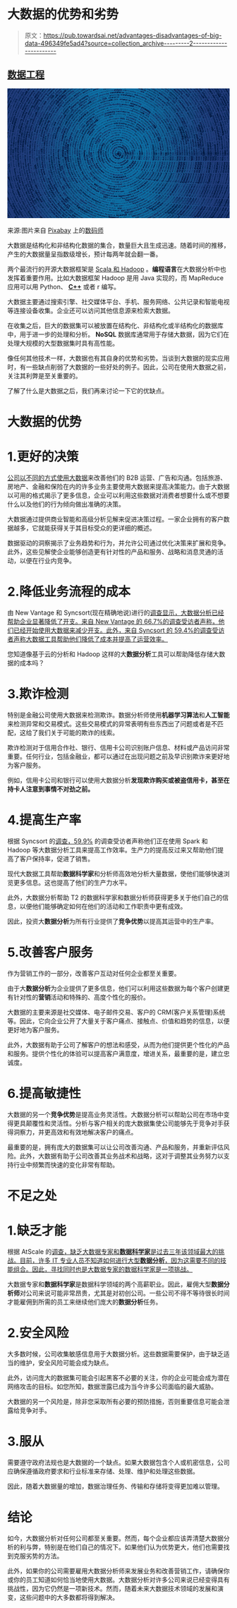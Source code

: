 # 大数据的优势和劣势

> 原文：<https://pub.towardsai.net/advantages-disadvantages-of-big-data-496349fe5ad4?source=collection_archive---------2----------------------->

## [数据工程](https://towardsai.net/p/category/data-engineering)

![](img/1cb5db4ed2bc6384f788bf1aba4db1e2.png)

来源:图片来自 [Pixabay](https://pixabay.com/illustrations/big-data-information-data-3964871/#comments) 上的[数码师](https://pixabay.com/users/thedigitalartist-202249/)

大数据是结构化和非结构化数据的集合，数量巨大且生成迅速。随着时间的推移，产生的大数据量呈指数级增长，预计每两年就会翻一番。

两个最流行的开源大数据框架是 [Scala 和 Hadoop](https://www.kdnuggets.com/2016/03/top-big-data-processing-frameworks.html) 。**编程语言**在大数据分析中也发挥着重要作用。比如大数据框架 Hadoop 是用 Java 实现的，而 MapReduce 应用可以用 Python、 [**C++**](https://gigaom.com/2015/02/18/google-open-sources-a-mapreduce-framework-for-c/) 或者 r 编写。

大数据主要通过搜索引擎、社交媒体平台、手机、服务网络、公共记录和智能电视等连接设备收集。企业还可以访问其他信息源来检索大数据。

在收集之后，巨大的数据集可以被放置在结构化、非结构化或半结构化的数据库中，用于进一步的处理和分析。 **NoSQL** 数据库通常用于存储大数据，因为它们在处理大规模的大型数据集时具有高性能。

像任何其他技术一样，大数据也有其自身的优势和劣势。当谈到大数据的现实应用时，有一些缺点削弱了大数据的一些好处的例子。因此，公司在使用大数据之前，关注其利弊是至关重要的。

了解了什么是大数据之后，我们再来讨论一下它的优缺点。

# 大数据的优势

# 1.更好的决策

[公司以不同的方式使用大数据](https://www.hotelmize.com/blog/3-ways-how-companies-use-big-data/)来改善他们的 B2B 运营、广告和沟通。包括旅游、房地产、金融和保险在内的许多业务主要使用大数据来提高决策能力。由于大数据以可用的格式揭示了更多信息，企业可以利用这些数据对消费者想要什么或不想要什么以及他们的行为倾向做出准确的决策。

大数据通过提供商业智能和高级分析见解来促进决策过程。一家企业拥有的客户数据越多，它就能获得关于其目标受众的更详细的概述。

数据驱动的洞察揭示了业务趋势和行为，并允许公司通过优化决策来扩展和竞争。此外，这些见解使企业能够创造更有针对性的产品和服务、战略和消息灵通的活动，以便在行业内竞争。

# 2.降低业务流程的成本

由 New Vantage 和 Syncsort(现在精确地说)进行的[调查显示，大数据分析已经帮助企业显著降低了开支。来自 New Vantage 的 66.7%的调查受访者声称，他们已经开始使用大数据来减少开支。此外，来自 Syncsort 的 59.4%的调查受访者声称大数据工具帮助他们降低了成本并提高了运营效率。](https://saasscout.com/statistics/big-data-statistics/)

您知道像基于云的分析和 Hadoop 这样的大**数据分析**工具可以帮助降低存储大数据的成本吗？

# 3.欺诈检测

特别是金融公司使用大数据来检测欺诈。数据分析师使用**机器学习算法**和**人工智能**来检测异常和交易模式。这些交易模式的异常表明有些东西出了问题或者是不匹配，这给了我们关于可能的欺诈的线索。

欺诈检测对于信用合作社、银行、信用卡公司识别账户信息、材料或产品访问非常重要。任何行业，包括金融业，都可以通过在出现问题之前及早识别欺诈来更好地为客户服务。

例如，信用卡公司和银行可以使用大数据分析**发现欺诈购买或被盗信用卡，甚至在持卡人注意到事情不对劲之前。**

# 4.提高生产率

根据 Syncsort 的[调查，59.9%](https://saasscout.com/statistics/big-data-statistics/) 的调查受访者声称他们正在使用 Spark 和 Hadoop 等大数据分析工具来提高工作效率。生产力的提高反过来又帮助他们提高了客户保持率，促进了销售。

现代大数据工具帮助**数据科学家**和分析师高效地分析大量数据，使他们能够快速浏览更多信息。这也提高了他们的生产力水平。

此外，大数据分析帮助 T2 的数据科学家和数据分析师获得更多关于他们自己的信息，以便他们能够确定如何在他们的活动和工作职责中更有成效。

因此，投资大**数据分析**为所有行业提供了**竞争优势**以提高其运营中的生产率。

# 5.改善客户服务

作为营销工作的一部分，改善客户互动对任何企业都至关重要。

由于大**数据分析**为企业提供了更多信息，他们可以利用这些数据为每个客户创建更有针对性的**营销**活动和特殊的、高度个性化的报价。

大数据的主要来源是社交媒体、电子邮件交易、客户的 CRM(客户关系管理)系统等。因此，它向企业公开了大量关于客户痛点、接触点、价值和趋势的信息，以便更好地为客户服务。

此外，大数据有助于公司了解客户的想法和感受，从而为他们提供更个性化的产品和服务。提供个性化的体验可以提高客户满意度，增进关系，最重要的是，建立忠诚度。

# 6.提高敏捷性

大数据的另一个**竞争优势**是提高业务灵活性。大数据分析可以帮助公司在市场中变得更具颠覆性和灵活性。分析与客户相关的庞大数据集使公司能够先于竞争对手获得洞察力，并更高效和有效地解决客户的痛点。

最重要的是，拥有庞大的数据集可以让公司改善沟通、产品和服务，并重新评估风险。此外，大数据有助于公司改善其业务战术和战略，这对于调整其业务努力以支持行业中频繁而快速的变化非常有帮助。

# 不足之处

# 1.缺乏才能

根据 AtScale 的[调查，缺乏大数据专家和**数据科学家**是过去三年该领域最大的挑战。目前，许多 IT 专业人员不知道如何进行大型**数据分析**，因为这需要不同的技能组合。因此，寻找同时也是大数据专家的数据科学家是一项挑战。](https://www.atscale.com/resource/2020-big-data-analytics-maturity-survey-report/)

大数据专家和**数据科学家**是数据科学领域的两个高薪职业。因此，雇佣大型**数据分析师**对公司来说可能非常昂贵，尤其是对初创公司。一些公司不得不等待很长时间才能雇佣到所需的员工来继续他们庞大的**数据分析**任务。

# 2.安全风险

大多数时候，公司收集敏感信息用于大数据分析。这些数据需要保护，由于缺乏适当的维护，安全风险可能会成为缺点。

此外，访问庞大的数据集可能会引起黑客不必要的关注，你的企业可能会成为潜在网络攻击的目标。如您所知，数据泄露已成为当今许多公司面临的最大威胁。

大数据的另一个风险是，除非您采取所有必要的预防措施，否则重要信息可能会泄露给竞争对手。

# 3.服从

需要遵守政府法规也是大数据的一个缺点。如果大数据包含个人或机密信息，公司应确保遵循政府要求和行业标准来存储、处理、维护和处理这些数据。

因此，随着大数据量的增加，数据治理任务、传输和存储将变得更加难以管理。

# 结论

如今，大数据分析对任何公司都至关重要。然而，每个企业都应该弄清楚大数据分析的利与弊，特别是在他们自己的情况下。如果他们认为优势更大，他们也需要找到克服劣势的方法。

此外，如果你的公司需要雇用大数据分析师来发展业务和改善营销工作，请确保你或你的员工知道如何恰当地使用大数据。大数据分析对许多公司来说已经变得具有挑战性，因为它仍然是一项新技术。然而，随着未来大数据技术领域的发展和演变，这些问题中的大多数都将得到解决。